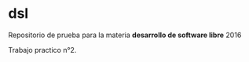 # dsl

Repositorio de prueba para la materia **desarrollo de software libre** 2016

Trabajo practico n°2.
